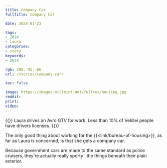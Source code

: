 ```yaml
---
title: Company Car
fulltitle: Company Car

date: 2024-01-23

tags:
- 2024
- laura
categories:
- story
keywords:
- 2024

rgb: 208, 91, 66
url: /stories/company-car/

toc: false

image: https://images.millmint.net/fullres/housing.jpg
reddit:
print:
video:
---
```

{{<note caption>}}
Laura drives an Avro GTV for work. Less than 10% of Vekllei people have drivers licenses.
{{</note>}}

The only good thing about working for the {{<link/bureau-of-housing>}}, as far as Laura is concerned, is that she gets a company car.

Because government cars are made to the same standard as police cruisers, they're actually really sporty little things beneath their plain exterior.